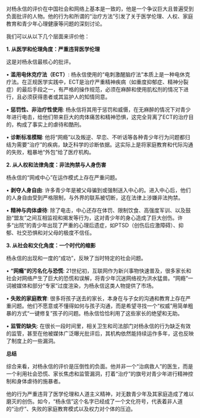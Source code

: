 对杨永信的评价在中国社会和网络上基本是一致的，他是一个争议巨大且普遍受到负面批评的人物。他的行为和所谓的“治疗方法”引发了关于医学伦理、人权、家庭教育和青少年心理健康等问题的深刻讨论。

我们可以从以下几个层面来评价他：

**1. 从医学和伦理角度：严重违背医学伦理**

这是对杨永信最核心的批评。

• **滥用电休克疗法（ECT）**: 杨永信使用的“电刺激醒脑疗法”本质上是一种电休克疗法。在正规医学实践中，ECT是治疗严重精神疾病（如重度抑郁症、精神分裂症）的最后手段之一，有严格的操作规范，必须在麻醉和使用肌松剂的情况下进行，且必须获得患者或其监护人的知情同意。

• **惩罚性、非治疗性使用**: 杨永信将其用于惩罚和威慑，在无麻醉的情况下对青少年进行电击，给他们带来巨大的肉体痛苦和精神恐惧，这完全背离了ECT的治疗目的，构成了事实上的虐待和酷刑。

• **诊断标准模糊**: 他将“网瘾”以及叛逆、早恋、不听话等各种青少年行为问题都归结为需要“治疗”的疾病，缺乏科学的诊断依据。这实际上是将家庭教育和代际沟通的失败，粗暴地“外包”给了医疗机构。

**2. 从人权和法律角度：非法拘禁与人身伤害**

杨永信的“网戒中心”在运作模式上存在严重问题。

• **剥夺人身自由**: 许多青少年是被父母骗到或强制送入中心的。进入中心后，他们的人身自由受到严格限制，与外界的联系被切断，这在法律上涉嫌非法拘禁。

• **精神与肉体虐待**: 除了电击，中心还存在体罚、限制饮食、高强度军训、以及鼓励“盟友”之间互相监视和揭发等行为，这对青少年的身心造成了巨大创伤。许多“出院”的青少年出现了严重的心理后遗症，如PTSD（创伤后应激障碍）、抑郁、社交恐惧和对父母的极度不信任。

**3. 从社会和文化角度：一个时代的缩影**

杨永信的出现和一度的“成功”，反映了当时特定的社会问题。

• **“网瘾”的污名化与恐慌**: 21世纪初，互联网作为新兴事物快速普及，很多家长和社会对网络产生了巨大的恐慌和误解，将青少年沉迷网络视为洪水猛兽。“网瘾”一词被媒体和部分“专家”过度渲染，为杨永信这类人物提供了市场。

• **失败的家庭教育**: 很多将孩子送去的家长，本身在与子女的沟通和教育上存在严重问题。他们不愿意或不懂得如何与孩子沟通，而是希望寻找一个“权威”用简单粗暴的方式“一键修复”孩子的问题。杨永信恰恰利用了这些家长的绝望和无助。

• **监管的缺失**: 在很长一段时间里，相关卫生和司法部门对杨永信的行为缺乏有效的监管，甚至在他被媒体广泛曝光批评后，其机构依然能持续运作多年，这也反映了制度上的一些漏洞。

**总结**

综合来看，对杨永信的评价是压倒性的负面。他并非一个“治病救人”的医生，而是一个利用社会恐慌、家长焦虑和监管漏洞，打着“治疗”的旗号对青少年进行精神控制和身体虐待的施暴者。

他的行为严重违背了医学伦理和人道主义精神，对无数青少年及其家庭造成了难以磨灭的创伤。如今，“杨永信”这个名字已经成了一个文化符号，代表着非人道的“治疗”、失败的家庭教育模式以及权力对个体的压迫。